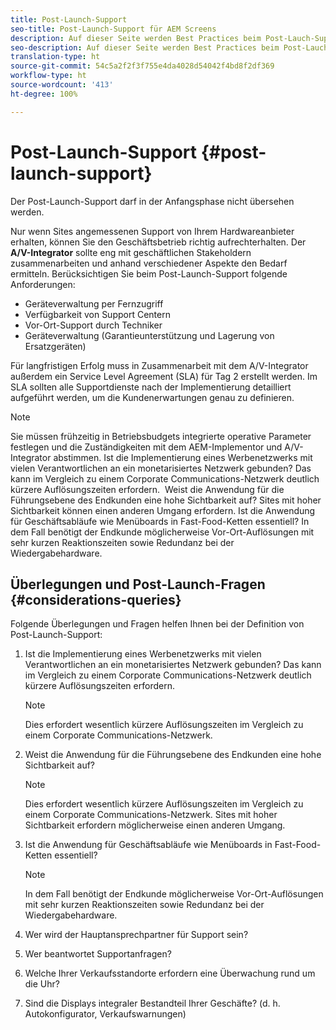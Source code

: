 ```yaml
---
title: Post-Launch-Support
seo-title: Post-Launch-Support für AEM Screens
description: Auf dieser Seite werden Best Practices beim Post-Lauch-Support für AEM Screens beschrieben.
seo-description: Auf dieser Seite werden Best Practices beim Post-Lauch-Support für AEM Screens beschrieben.
translation-type: ht
source-git-commit: 54c5a2f2f3f755e4da4028d54042f4bd8f2df369
workflow-type: ht
source-wordcount: '413'
ht-degree: 100%

---
```



# Post-Launch-Support {#post-launch-support}


Der Post-Launch-Support darf in der Anfangsphase nicht übersehen werden.

Nur wenn Sites angemessenen Support von Ihrem Hardwareanbieter erhalten, können Sie den Geschäftsbetrieb richtig aufrechterhalten. Der **A/V-Integrator** sollte eng mit geschäftlichen Stakeholdern zusammenarbeiten und anhand verschiedener Aspekte den Bedarf ermitteln.
Berücksichtigen Sie beim Post-Launch-Support folgende Anforderungen:

* Geräteverwaltung per Fernzugriff
* Verfügbarkeit von Support Centern
* Vor-Ort-Support durch Techniker
* Geräteverwaltung (Garantieunterstützung und Lagerung von Ersatzgeräten)

Für langfristigen Erfolg muss in Zusammenarbeit mit dem A/V-Integrator außerdem ein Service Level Agreement (SLA) für Tag 2 erstellt werden. Im SLA sollten alle Supportdienste nach der Implementierung detailliert aufgeführt werden, um die Kundenerwartungen genau zu definieren.

>[!NOTE]
>
> Sie müssen frühzeitig in Betriebsbudgets integrierte operative Parameter festlegen und die Zuständigkeiten mit dem AEM-Implementor und A/V-Integrator abstimmen.
Ist die Implementierung eines Werbenetzwerks mit vielen Verantwortlichen an ein monetarisiertes Netzwerk gebunden? Das kann im Vergleich zu einem Corporate Communications-Netzwerk deutlich kürzere Auflösungszeiten erfordern. 
Weist die Anwendung für die Führungsebene des Endkunden eine hohe Sichtbarkeit auf? Sites mit hoher Sichtbarkeit können einen anderen Umgang erfordern.
Ist die Anwendung für Geschäftsabläufe wie Menüboards in Fast-Food-Ketten essentiell? In dem Fall benötigt der Endkunde möglicherweise Vor-Ort-Auflösungen mit sehr kurzen Reaktionszeiten sowie Redundanz bei der Wiedergabehardware.

## Überlegungen und Post-Launch-Fragen {#considerations-queries}

Folgende Überlegungen und Fragen helfen Ihnen bei der Definition von Post-Launch-Support:

1. Ist die Implementierung eines Werbenetzwerks mit vielen Verantwortlichen an ein monetarisiertes Netzwerk gebunden? Das kann im Vergleich zu einem Corporate Communications-Netzwerk deutlich kürzere Auflösungszeiten erfordern.
 
   >[!NOTE]
   >
   > Dies erfordert wesentlich kürzere Auflösungszeiten im Vergleich zu einem Corporate Communications-Netzwerk.

1. Weist die Anwendung für die Führungsebene des Endkunden eine hohe Sichtbarkeit auf?

   >[!NOTE]
   >
   > Dies erfordert wesentlich kürzere Auflösungszeiten im Vergleich zu einem Corporate Communications-Netzwerk. Sites mit hoher Sichtbarkeit erfordern möglicherweise einen anderen Umgang.

1. Ist die Anwendung für Geschäftsabläufe wie Menüboards in Fast-Food-Ketten essentiell?

   >[!NOTE]
   >
   > In dem Fall benötigt der Endkunde möglicherweise Vor-Ort-Auflösungen mit sehr kurzen Reaktionszeiten sowie Redundanz bei der Wiedergabehardware.

1. Wer wird der Hauptansprechpartner für Support sein?

1. Wer beantwortet Supportanfragen?

1. Welche Ihrer Verkaufsstandorte erfordern eine Überwachung rund um die Uhr?

1. Sind die Displays integraler Bestandteil Ihrer Geschäfte? (d. h. Autokonfigurator, Verkaufswarnungen)
